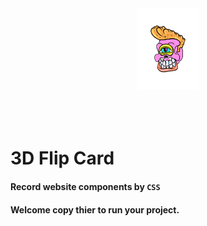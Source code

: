 <div style='margin: auto;display:flex;justify-content:center'>
  <a href="https://linktr.ee/evileye0666" target="_blank"><img src="../../Images/Neal.png" width="100px" alt=""></a>
</div>
<div style='margin: auto'>
  <img src="./Images/3D_Flip_Card.gif" alt="">
</div>
<br/><br/>
<h1>3D Flip Card </h1>
<h4>Record website components by <code>CSS</code></h4>
<h4>Welcome copy thier to run your project.</h4>
<br/>
